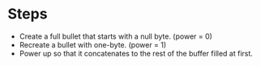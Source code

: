 # Steps
- Create a full bullet that starts with a null byte. (power = 0)
- Recreate a bullet with one-byte. (power = 1)
- Power up so that it concatenates to the rest of the buffer filled at first.
